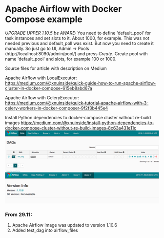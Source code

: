 # Apache Airflow with Docker Compose example

*UPGRADE UPPER 1.10.5 be AWARE:*
You need to define 'default_pool' for task instances and set slots to it. About 1000, for example. 
This was not needed previous and default_poll was exist. But now you need to create it manually. So just go to UI, Admin -> Pools (http://localhost:8080/admin/pool/) and press *Create*. Create pool with name 'default_pool' and slots, for example 100 or 1000. 

Source files for article with description on Medium

Apache Airflow with LocalExecutor:  
    <https://medium.com/@xnuinside/quick-guide-how-to-run-apache-airflow-cluster-in-docker-compose-615eb8abd67a>
    
Apache Airflow with CeleryExecutor: 
    <https://medium.com/@xnuinside/quick-tutorial-apache-airflow-with-3-celery-workers-in-docker-composer-9f2f3b445e4>

Install Python dependencies to docker-compose cluster without re-build images
    <https://medium.com/@xnuinside/install-python-dependencies-to-docker-compose-cluster-without-re-build-images-8c63a431e11c>
![Main Apache Airflow UI](/docs/img/main.png?raw=true "Main Apache Airflow UI")
![Version](/docs/img/version.png?raw=true "Version Screen")


### From 29.11:

1. Apache Airflow Image was updated to version 1.10.6
2. Added test_dag into airflow_files

